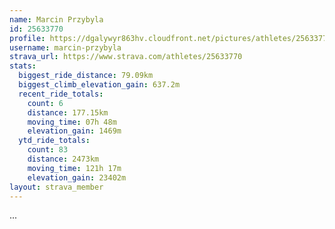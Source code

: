 ```yaml
---
name: Marcin Przybyla
id: 25633770
profile: https://dgalywyr863hv.cloudfront.net/pictures/athletes/25633770/12947173/2/large.jpg
username: marcin-przybyla
strava_url: https://www.strava.com/athletes/25633770
stats:
  biggest_ride_distance: 79.09km
  biggest_climb_elevation_gain: 637.2m
  recent_ride_totals:
    count: 6
    distance: 177.15km
    moving_time: 07h 48m
    elevation_gain: 1469m
  ytd_ride_totals:
    count: 83
    distance: 2473km
    moving_time: 121h 17m
    elevation_gain: 23402m
layout: strava_member
--- 
```

...
